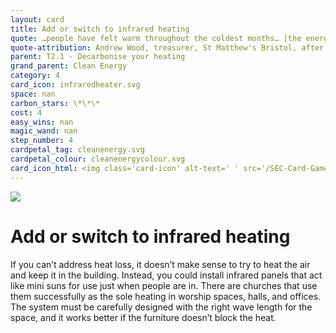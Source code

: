 ```yaml
---
layout: card
title: Add or switch to infrared heating
quote: …people have felt warm throughout the coldest months… [the energy cost] is so low that it's just a no-brainer
quote-attribution: Andrew Wood, treasurer, St Matthew's Bristol, after their switch 
parent: T2.1 - Decarbonise your heating
grand_parent: Clean Energy 
category: 4
card_icon: infraredheater.svg
space: nan
carbon_stars: \*\*\*
cost: 4
easy_wins: nan
magic_wand: nan
step_number: 4
cardpetal_tag: cleanenergy.svg
cardpetal_colour: cleanenergycolour.svg
card_icon_html: <img class='card-icon' alt-text=' ' src='/SEC-Card-Game/graphics/card_icons/infraredheater.svg'>
---
```


<img class='card-icon' alt-text=' ' src='/SEC-Card-Game/graphics/card_icons/infraredheater.svg'>
<h1>Add or switch to infrared heating</h1>

<p>If you can’t address heat loss, it doesn’t make sense to try to heat the air and keep it in the building.  Instead, you could install infrared panels that act like mini suns for use just when people are in.  There are churches that use them successfully as the sole heating in worship spaces, halls, and offices.  The system must be carefully designed with the right wave length for the space, and it works better if the furniture doesn’t block the heat.</p> 

